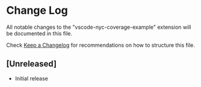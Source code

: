 # Change Log

All notable changes to the "vscode-nyc-coverage-example" extension will be documented in this file.

Check [Keep a Changelog](http://keepachangelog.com/) for recommendations on how to structure this file.

## [Unreleased]

- Initial release
